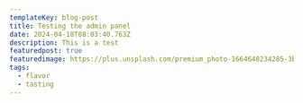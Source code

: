 ```yaml
---
templateKey: blog-post
title: Testing the admin panel
date: 2024-04-18T08:03:40.763Z
description: This is a test
featuredpost: true
featuredimage: https://plus.unsplash.com/premium_photo-1664648234285-3b238ab7f17b?q=80&w=1887&auto=format&fit=crop&ixlib=rb-4.0.3&ixid=M3wxMjA3fDB8MHxwaG90by1wYWdlfHx8fGVufDB8fHx8fA%3D%3D
tags:
  - flavor
  - tasting
---
```


